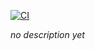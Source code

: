 [![CI](https://github.com/rvhonorato/go-gentbl/actions/workflows/unittest.yml/badge.svg)](https://github.com/rvhonorato/go-gentbl/actions/workflows/unittest.yml)

_no description yet_
